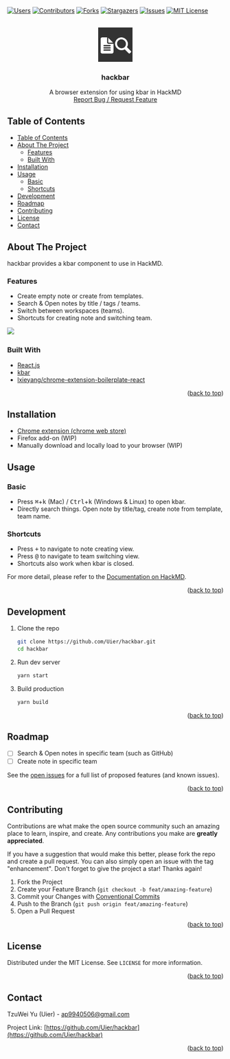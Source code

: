 <div id="top"></div>

[![Users][chrome-user-shield]][chrome-user-url]
[![Contributors][contributors-shield]][contributors-url]
[![Forks][forks-shield]][forks-url]
[![Stargazers][stars-shield]][stars-url]
[![Issues][issues-shield]][issues-url]
[![MIT License][license-shield]][license-url]

<br />
<div align="center">
  <a href="https://github.com/Uier/hackbar">
    <img src="src/assets/img/icon-128.png" alt="Logo" width="80" height="80">
  </a>
  <h3 align="center">hackbar</h3>
  <p align="center">
    A browser extension for using kbar in HackMD
    <br />
    <a href="https://github.com/Uier/hackbar/issues">Report Bug / Request Feature</a>
  </p>
</div>

## Table of Contents

-   [Table of Contents](#table-of-contents)
-   [About The Project](#about-the-project)
    -   [Features](#features)
    -   [Built With](#built-with)
-   [Installation](#installation)
-   [Usage](#usage)
    -   [Basic](#basic)
    -   [Shortcuts](#shortcuts)
-   [Development](#development)
-   [Roadmap](#roadmap)
-   [Contributing](#contributing)
-   [License](#license)
-   [Contact](#contact)

## About The Project

hackbar provides a kbar component to use in HackMD.

### Features

-   Create empty note or create from templates.
-   Search & Open notes by title / tags / teams.
-   Switch between workspaces (teams).
-   Shortcuts for creating note and switching team.

![](demo/hackbar-demo.gif)

### Built With

-   [React.js](https://reactjs.org/)
-   [kbar](https://kbar.vercel.app/)
-   [lxieyang/chrome-extension-boilerplate-react](https://github.com/lxieyang/chrome-extension-boilerplate-react)

<p align="right">(<a href="#top">back to top</a>)</p>

## Installation

-   [Chrome extension (chrome web store)](https://chrome.google.com/webstore/detail/hackbar/algbkiepdpcjnhgagoddfcicdeaiimba)
-   Firefox add-on (WIP)
-   Manually download and locally load to your browser (WIP)

## Usage

### Basic

-   Press <kbd>⌘</kbd>+<kbd>k</kbd> (Mac) / <kbd>Ctrl</kbd>+<kbd>k</kbd> (Windows & Linux) to open kbar.
-   Directly search things. Open note by title/tag, create note from template, team name.

### Shortcuts

-   Press <kbd>+</kbd> to navigate to note creating view.
-   Press <kbd>@</kbd> to navigate to team switching view.
-   Shortcuts also work when kbar is closed.

For more detail, please refer to the [Documentation on HackMD](https://hackmd.io/@uier/hackbar).

<p align="right">(<a href="#top">back to top</a>)</p>

## Development

1. Clone the repo
    ```sh
    git clone https://github.com/Uier/hackbar.git
    cd hackbar
    ```
2. Run dev server
    ```sh
    yarn start
    ```
3. Build production
    ```sh
    yarn build
    ```

<p align="right">(<a href="#top">back to top</a>)</p>

## Roadmap

-   [ ] Search & Open notes in specific team (such as GitHub)
-   [ ] Create note in specific team

See the [open issues](https://github.com/Uier/hackbar/issues) for a full list of proposed features (and known issues).

<p align="right">(<a href="#top">back to top</a>)</p>

## Contributing

Contributions are what make the open source community such an amazing place to learn, inspire, and create. Any contributions you make are **greatly appreciated**.

If you have a suggestion that would make this better, please fork the repo and create a pull request. You can also simply open an issue with the tag "enhancement".
Don't forget to give the project a star! Thanks again!

1. Fork the Project
2. Create your Feature Branch (`git checkout -b feat/amazing-feature`)
3. Commit your Changes with [Conventional Commits](https://www.conventionalcommits.org/en/v1.0.0/)
4. Push to the Branch (`git push origin feat/amazing-feature`)
5. Open a Pull Request

<p align="right">(<a href="#top">back to top</a>)</p>

## License

Distributed under the MIT License. See `LICENSE` for more information.

<p align="right">(<a href="#top">back to top</a>)</p>

## Contact

TzuWei Yu (Uier) - ap9940506@gmail.com

Project Link: [https://github.com/Uier/hackbar](https://github.com/Uier/hackbar)

<p align="right">(<a href="#top">back to top</a>)</p>

<!-- MARKDOWN LINKS & IMAGES -->
<!-- https://www.markdownguide.org/basic-syntax/#reference-style-links -->

[chrome-user-shield]: https://img.shields.io/chrome-web-store/users/algbkiepdpcjnhgagoddfcicdeaiimba?style=for-the-badge
[chrome-user-url]: chrome.google.com/webstore/detail/hackbar/algbkiepdpcjnhgagoddfcicdeaiimba
[contributors-shield]: https://img.shields.io/github/contributors/Uier/hackbar.svg?style=for-the-badge
[contributors-url]: https://github.com/Uier/hackbar/graphs/contributors
[forks-shield]: https://img.shields.io/github/forks/Uier/hackbar.svg?style=for-the-badge
[forks-url]: https://github.com/Uier/hackbar/network/members
[stars-shield]: https://img.shields.io/github/stars/Uier/hackbar.svg?style=for-the-badge
[stars-url]: https://github.com/Uier/hackbar/stargazers
[issues-shield]: https://img.shields.io/github/issues/Uier/hackbar.svg?style=for-the-badge
[issues-url]: https://github.com/Uier/hackbar/issues
[license-shield]: https://img.shields.io/github/license/Uier/hackbar.svg?style=for-the-badge
[license-url]: https://github.com/Uier/hackbar/blob/master/LICENSE
